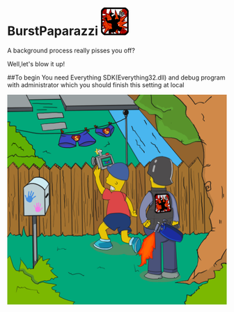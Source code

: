 # BurstPaparazzi ![icon](https://github.com/TyrealGray/BurstPaparazzi/blob/master/BurstPaparazzi/icon/tub.png)
A background process really pisses you off?

Well,let's blow it up!

##To begin
You need Everything SDK(Everything32.dll) and debug program with administrator which you should finish this setting at local

![poster](https://github.com/TyrealGray/BurstPaparazzi/blob/master/BurstPaparazzi/BurstPaparazzi.jpg)
